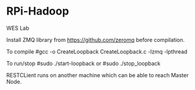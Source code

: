 # RPi-Hadoop
WES Lab

Install ZMQ library from https://github.com/zeromq before compilation.

To compile #gcc -o CreateLoopback CreateLoopback.c -lzmq -lpthread

To run/stop #sudo ./start-loopback or #sudo ./stop_loopback

RESTCLient runs on another machine which can be able to reach Master Node. 
